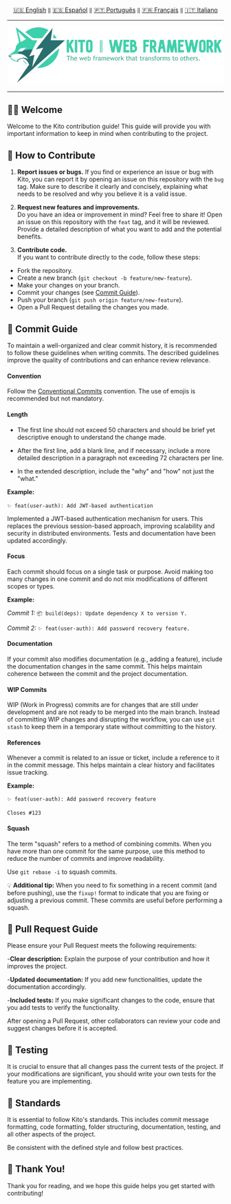 <div align="center">

[🇺🇸 English](./CONTRIBUTING.md) `‖` [🇪🇸 Español](./docs/español/CONTRIBUTING.md) `‖` [🇵🇹 Português](./docs/portugues/CONTRIBUTING.md) `‖` [🇫🇷 Français](./docs/francais/CONTRIBUTING.md) `‖` [🇮🇹 Italiano](./docs/italiano/CONTRIBUTING.md)

<hr />

<img src="./public/static/banners/kito_banner_en.png" alt="Kito Banner" />

<hr />

</div>

## 🙌🏼 Welcome

Welcome to the Kito contribution guide! This guide will provide you with important information to keep in mind when contributing to the project.

## 🌸 How to Contribute

1. **Report issues or bugs.**
   If you find or experience an issue or bug with Kito, you can report it by opening an issue on this repository with the `bug` tag. Make sure to describe it clearly and concisely, explaining what needs to be resolved and why you believe it is a valid issue.

2. **Request new features and improvements.**  
   Do you have an idea or improvement in mind? Feel free to share it! Open an issue on this repository with the `feat` tag, and it will be reviewed. Provide a detailed description of what you want to add and the potential benefits.

3. **Contribute code.**  
   If you want to contribute directly to the code, follow these steps:

- Fork the repository.
- Create a new branch (`git checkout -b feature/new-feature`).
- Make your changes on your branch.
- Commit your changes (see [Commit Guide](#-commit-guide)).
- Push your branch (`git push origin feature/new-feature`).
- Open a Pull Request detailing the changes you made.

## 📕 Commit Guide

To maintain a well-organized and clear commit history, it is recommended to follow these guidelines when writing commits. The described guidelines improve the quality of contributions and can enhance review relevance.

#### Convention

Follow the [Conventional Commits](https://conventionalcommits.org) convention. The use of emojis is recommended but not mandatory.

#### Length

- The first line should not exceed 50 characters and should be brief yet descriptive enough to understand the change made.

- After the first line, add a blank line, and if necessary, include a more detailed description in a paragraph not exceeding 72 characters per line.

- In the extended description, include the "why" and "how" not just the "what."

**Example:**

`✨ feat(user-auth): Add JWT-based authentication`

Implemented a JWT-based authentication mechanism for users. This replaces the previous session-based approach, improving scalability and security in distributed environments. Tests and documentation have been updated accordingly.

#### Focus

Each commit should focus on a single task or purpose. Avoid making too many changes in one commit and do not mix modifications of different scopes or types.

**Example:**

_Commit 1:_ `📦 build(deps): Update dependency X to version Y.`

_Commit 2:_ `✨ feat(user-auth): Add password recovery feature.`

#### Documentation

If your commit also modifies documentation (e.g., adding a feature), include the documentation changes in the same commit. This helps maintain coherence between the commit and the project documentation.

#### WIP Commits

WIP (Work in Progress) commits are for changes that are still under development and are not ready to be merged into the main branch. Instead of committing WIP changes and disrupting the workflow, you can use `git stash` to keep them in a temporary state without committing to the history.

#### References

Whenever a commit is related to an issue or ticket, include a reference to it in the commit message. This helps maintain a clear history and facilitates issue tracking.

**Example:**

```
✨ feat(user-auth): Add password recovery feature

Closes #123
```

#### Squash

The term "squash" refers to a method of combining commits. When you have more than one commit for the same purpose, use this method to reduce the number of commits and improve readability.

Use `git rebase -i` to squash commits.

💡 **Additional tip:** When you need to fix something in a recent commit (and before pushing), use the `fixup!` format to indicate that you are fixing or adjusting a previous commit. These commits are useful before performing a squash.

## 👷 Pull Request Guide

Please ensure your Pull Request meets the following requirements:

-**Clear description:** Explain the purpose of your contribution and how it improves the project.

-**Updated documentation:** If you add new functionalities, update the documentation accordingly.

-**Included tests:** If you make significant changes to the code, ensure that you add tests to verify the functionality.

After opening a Pull Request, other collaborators can review your code and suggest changes before it is accepted.

## 🚧 Testing

It is crucial to ensure that all changes pass the current tests of the project. If your modifications are significant, you should write your own tests for the feature you are implementing.

## 🎩 Standards

It is essential to follow Kito's standards. This includes commit message formatting, code formatting, folder structuring, documentation, testing, and all other aspects of the project.

Be consistent with the defined style and follow best practices.

## 🎉 Thank You!

Thank you for reading, and we hope this guide helps you get started with contributing!

